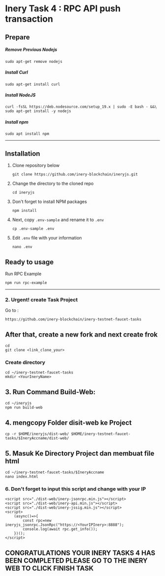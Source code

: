 # Inery Task 4 : RPC API push transaction

## Prepare

##### Remove Previous Nodejs
```
sudo apt-get remove nodejs
```

##### Install Curl

```
sudo apt-get install curl
```

##### Install NodeJS

```
curl -fsSL https://deb.nodesource.com/setup_19.x | sudo -E bash - &&\
sudo apt-get install -y nodejs
```

##### Install npm
```
sudo apt install npm
```
_____________________

## Installation

1. Clone repository below

   ```
   git clone https://github.com/inery-blockchain/ineryjs.git
   ```

2. Change the directory to the cloned repo

   ```
   cd ineryjs
   ```

3. Don't forget to install NPM packages

   ```
   npm install
   ```

4. Next, copy `.env-sample` and rename it to `.env`

   ```
   cp .env-sample .env
   ```

5. Edit ```.env``` file with your information

   ```
   nano .env
   ```
## Ready to usage

Run RPC Example

```
npm run rpc-example
```
_____________________


### 2. Urgent! create Task Project
Go to :
```
https://github.com/inery-blockchain/inery-testnet-faucet-tasks
```

## After that, create a new fork and next create frok

```
cd
git clone <link_clone_your>
```

### Create directory 

```
cd ~/inery-testnet-faucet-tasks
mkdir <YourIneryName>
```

## 3. Run Command Build-Web:

```
cd ~/ineryjs
npm run build-web
```

## 4. mengcopy Folder disit-web ke Project

```
cp -r $HOME/ineryjs/dist-web/ $HOME/inery-testnet-faucet-tasks/$IneryAccname/dist-web/
```

## 5. Masuk Ke Directory Project dan membuat file html

```
cd ~/inery-testnet-faucet-tasks/$IneryAccname
nano index.html
```

### 6. Don't forget to input this script and change with your IP 

```
<script src="./dist-web/inery-jsonrpc.min.js"></script>
<script src="./dist-web/inery-api.min.js"></script>
<script src="./dist-web/inery-jssig.min.js"></script>
<script>
    (async()=>{
        const rpc=new ineryjs_jsonrpc.JsonRpc("https://<YourIPInery>:8888");
        console.log(await rpc.get_info());
    })();
</script>
```

## CONGRATULATIONS YOUR INERY TASKS 4 HAS BEEN COMPLETED PLEASE GO TO THE INERY WEB TO CLICK FINISH TASK
